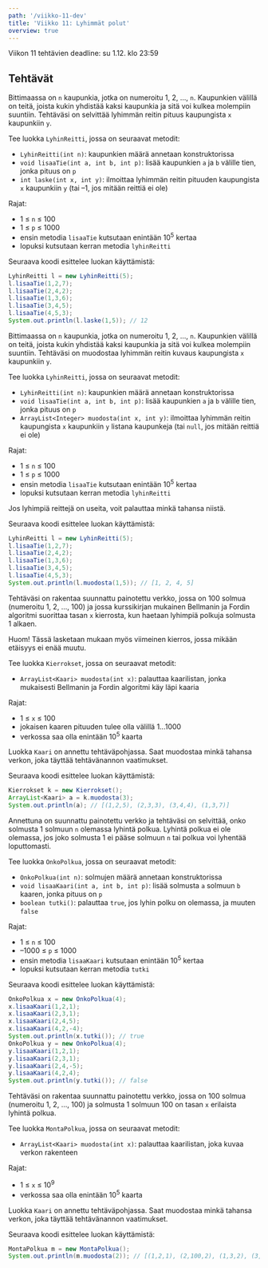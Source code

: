 ```yaml
---
path: '/viikko-11-dev'
title: 'Viikko 11: Lyhimmät polut'
overview: true
---
```


Viikon 11 tehtävien deadline: su 1.12. klo 23:59

## Tehtävät

<programming-exercise name='1. Lyhin reitti I' tmcname='viikko11-Viikko11Tehtava1'>

Bittimaassa on `n` kaupunkia,
jotka on numeroitu 1, 2, ..., `n`.
Kaupunkien välillä on teitä,
joista kukin yhdistää kaksi kaupunkia
ja sitä voi kulkea molempiin suuntiin.
Tehtäväsi on selvittää lyhimmän reitin
pituus kaupungista `x` kaupunkiin `y`.

Tee luokka `LyhinReitti`, jossa on seuraavat metodit:

* `LyhinReitti(int n)`: kaupunkien määrä annetaan konstruktorissa
* `void lisaaTie(int a, int b, int p)`: lisää kaupunkien `a` ja `b` välille tien,
jonka pituus on `p`
* `int laske(int x, int y)`: ilmoittaa lyhimmän reitin pituuden
  kaupungista `x` kaupunkiin `y` (tai –1, jos mitään reittiä ei ole)

Rajat:

- 1 &le; `n` &le; 100
- 1 &le; `p` &le; 1000
- ensin metodia `lisaaTie` kutsutaan enintään 10<sup>5</sup> kertaa
- lopuksi kutsutaan kerran metodia `lyhinReitti`

Seuraava koodi esittelee luokan käyttämistä:

```java
LyhinReitti l = new LyhinReitti(5);
l.lisaaTie(1,2,7);
l.lisaaTie(2,4,2);
l.lisaaTie(1,3,6);
l.lisaaTie(3,4,5);
l.lisaaTie(4,5,3);
System.out.println(l.laske(1,5)); // 12
```

</programming-exercise>

<programming-exercise name='2. Lyhin reitti II' tmcname='viikko11-Viikko11Tehtava2'>

Bittimaassa on `n` kaupunkia,
jotka on numeroitu 1, 2, ..., `n`.
Kaupunkien välillä on teitä,
joista kukin yhdistää kaksi kaupunkia
ja sitä voi kulkea molempiin suuntiin.
Tehtäväsi on muodostaa lyhimmän reitin
kuvaus kaupungista `x` kaupunkiin `y`.

Tee luokka `LyhinReitti`, jossa on seuraavat metodit:

* `LyhinReitti(int n)`: kaupunkien määrä annetaan konstruktorissa
* `void lisaaTie(int a, int b, int p)`: lisää kaupunkien `a` ja `b` välille tien,
jonka pituus on `p`
* `ArrayList<Integer> muodosta(int x, int y)`: ilmoittaa lyhimmän reitin
  kaupungista `x` kaupunkiin `y` listana kaupunkeja
  (tai `null`, jos mitään reittiä ei ole)

Rajat:

- 1 &le; `n` &le; 100
- 1 &le; `p` &le; 1000
- ensin metodia `lisaaTie` kutsutaan enintään 10<sup>5</sup> kertaa
- lopuksi kutsutaan kerran metodia `lyhinReitti`

Jos lyhimpiä reittejä on useita, voit palauttaa minkä tahansa niistä.

Seuraava koodi esittelee luokan käyttämistä:

```java
LyhinReitti l = new LyhinReitti(5);
l.lisaaTie(1,2,7);
l.lisaaTie(2,4,2);
l.lisaaTie(1,3,6);
l.lisaaTie(3,4,5);
l.lisaaTie(4,5,3);
System.out.println(l.muodosta(1,5)); // [1, 2, 4, 5]
```

</programming-exercise>

<quiz id="af0a9a8b-8b64-4012-b076-e7634dfa2a62"></quiz>

<programming-exercise name='4. Kierrokset' tmcname='viikko11-Viikko11Tehtava4'>

Tehtäväsi on rakentaa suunnattu painotettu verkko,
jossa on 100 solmua (numeroitu 1, 2, ..., 100)
ja jossa kurssikirjan
mukainen Bellmanin ja Fordin algoritmi suorittaa
tasan `x` kierrosta,
kun haetaan lyhimpiä polkuja solmusta 1 alkaen.

Huom! Tässä lasketaan mukaan myös viimeinen kierros,
jossa mikään etäisyys ei enää muutu.

Tee luokka `Kierrokset`, jossa on seuraavat metodit:

* `ArrayList<Kaari> muodosta(int x)`:
  palauttaa kaarilistan, jonka mukaisesti Bellmanin ja Fordin
  algoritmi käy läpi kaaria

Rajat:

- 1 &le; `x` &le; 100
- jokaisen kaaren pituuden tulee olla välillä 1...1000
- verkossa saa olla enintään 10<sup>5</sup> kaarta

Luokka `Kaari` on annettu tehtäväpohjassa.
Saat muodostaa minkä tahansa verkon,
joka täyttää tehtävänannon vaatimukset.

Seuraava koodi esittelee luokan käyttämistä:

```java
Kierrokset k = new Kierrokset();
ArrayList<Kaari> a = k.muodosta(3);
System.out.println(a); // [(1,2,5), (2,3,3), (3,4,4), (1,3,7)]
```

</programming-exercise>

<programming-exercise name='5. Onko polkua?' tmcname='viikko11-Viikko11Tehtava5'>

Annettuna on suunnattu painotettu verkko
ja tehtäväsi on selvittää,
onko solmusta 1 solmuun `n` olemassa lyhintä polkua.
Lyhintä polkua ei ole olemassa,
jos joko solmusta 1 ei pääse solmuun `n`
tai polkua voi lyhentää loputtomasti.

Tee luokka `OnkoPolkua`, jossa on seuraavat metodit:

* `OnkoPolkua(int n)`: solmujen määrä annetaan konstruktorissa
* `void lisaaKaari(int a, int b, int p)`:
  lisää solmusta `a` solmuun `b` kaaren, jonka pituus on `p`
* `boolean tutki()`: palauttaa `true`,
  jos lyhin polku on olemassa, ja muuten `false`

Rajat:

- 1 &le; `n` &le; 100
- –1000 &le; `p` &le; 1000
- ensin metodia `lisaaKaari` kutsutaan enintään 10<sup>5</sup> kertaa
- lopuksi kutsutaan kerran metodia `tutki`


Seuraava koodi esittelee luokan käyttämistä:

```java
OnkoPolkua x = new OnkoPolkua(4);
x.lisaaKaari(1,2,1);
x.lisaaKaari(2,3,1);
x.lisaaKaari(2,4,5);
x.lisaaKaari(4,2,-4);
System.out.println(x.tutki()); // true
OnkoPolkua y = new OnkoPolkua(4);
y.lisaaKaari(1,2,1);
y.lisaaKaari(2,3,1);
y.lisaaKaari(2,4,-5);
y.lisaaKaari(4,2,4);
System.out.println(y.tutki()); // false
```

</programming-exercise>

<programming-exercise name='6. Monta polkua' tmcname='viikko11-Viikko11Tehtava6'>

Tehtäväsi on rakentaa suunnattu painotettu verkko,
jossa on 100 solmua (numeroitu 1, 2, ..., 100)
ja solmusta 1 solmuun 100 on tasan `x`
erilaista lyhintä polkua.

Tee luokka `MontaPolkua`, jossa on seuraavat metodit:

* `ArrayList<Kaari> muodosta(int x)`:
  palauttaa kaarilistan, joka kuvaa verkon rakenteen

Rajat:

- 1 &le; `x` &le; 10<sup>9</sup>
- verkossa saa olla enintään 10<sup>5</sup> kaarta

Luokka `Kaari` on annettu tehtäväpohjassa.
Saat muodostaa minkä tahansa verkon,
joka täyttää tehtävänannon vaatimukset.

Seuraava koodi esittelee luokan käyttämistä:

```java
MontaPolkua m = new MontaPolkua();
System.out.println(m.muodosta(2)); // [(1,2,1), (2,100,2), (1,3,2), (3,100,1)]
```

</programming-exercise>
